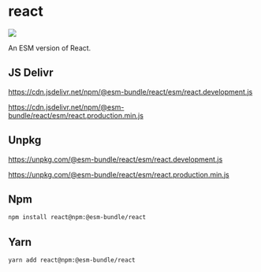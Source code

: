 # react

[![](https://data.jsdelivr.com/v1/package/npm/@esm-bundle/react/badge)](https://www.jsdelivr.com/package/npm/@esm-bundle/react)

An ESM version of React.

## JS Delivr

https://cdn.jsdelivr.net/npm/@esm-bundle/react/esm/react.development.js

https://cdn.jsdelivr.net/npm/@esm-bundle/react/esm/react.production.min.js

## Unpkg

https://unpkg.com/@esm-bundle/react/esm/react.development.js

https://unpkg.com/@esm-bundle/react/esm/react.production.min.js

## Npm

```sh
npm install react@npm:@esm-bundle/react
```

## Yarn

```sh
yarn add react@npm:@esm-bundle/react
```
